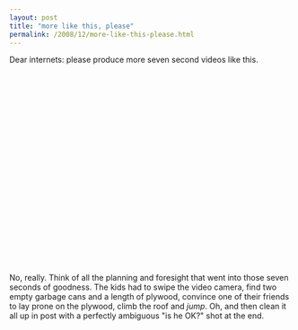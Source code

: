 ```yaml
---
layout: post
title: "more like this, please"
permalink: /2008/12/more-like-this-please.html
---
```


<p>Dear internets: please produce more seven second videos like this.</p>

<p><object width="425" height="344"><param name="movie" value="http://www.youtube.com/v/FquWyoT13ZQ&amp;hl=en&amp;fs=1"><param name="allowFullScreen" value="true"><param name="allowscriptaccess" value="always"><embed src="http://www.youtube.com/v/FquWyoT13ZQ&amp;hl=en&amp;fs=1" type="application/x-shockwave-flash" allowscriptaccess="always" allowfullscreen="true" width="425" height="344"></object>

</p><p>No, really. Think of all the planning and foresight that went into those seven seconds of goodness. The kids had to swipe the video camera, find two empty garbage cans and a length of plywood, convince one of their friends to lay prone on the plywood, climb the roof and <em>jump</em>. Oh, and then clean it all up in post with a perfectly ambiguous "is he OK?" shot at the end.</p>


